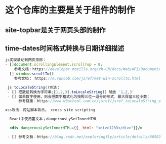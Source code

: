 # 这个仓库的主要是关于组件的制作
## site-topbar是关于网页头部的制作  
## time-dates时间格式转换与日期详细描述  
```jsx
js实现滚动到网页顶部：
- []document.scrollingElement.scrollTop = 0;
    参考文档：https://developer.mozilla.org/zh-CN/docs/Web/API/Document/scrollingElement
- [] window.scrollTo()
    参考文档： https://m.runoob.com/jsref/met-win-scrollto.html

```

```jsx
 js toLocaleString()方法：
 - [] 把数组转换为字符串;[1,2,3].toLocaleString() 输出 '1,2,3'
 - [] 如果数字使用，则会把数字格式化为按照三位一逗号的形式，最大保留三位小数；
      参考链接：https://www.w3school.com.cn/jsref/jsref_toLocaleString_array.asp
```

```jsx
xss攻击：跨站脚本攻击， cross site scripting
```

```jsx
  React中使用富文本；dangerousLySetInnerHTML

  <div dangerousLySetInnerHTML={{__html: "<div>1233</div>"}}/>

 - [] 参考文档：https://blog.csdn.net/exploringfly/article/details/80582859
```

